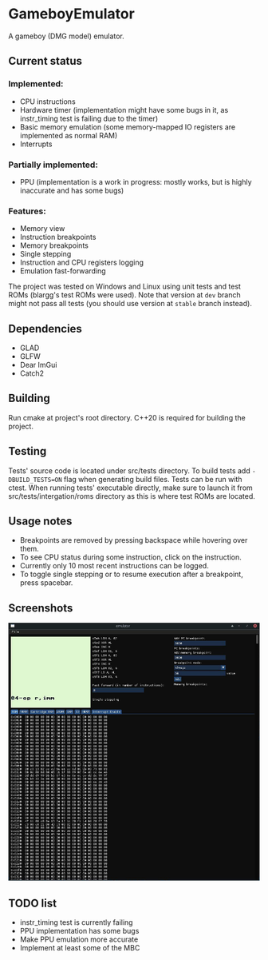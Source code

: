 # GameboyEmulator
A gameboy (DMG model) emulator.

## Current status

### Implemented:
- CPU instructions
- Hardware timer (implementation might have some bugs in it, as instr_timing test is failing due to the timer)
- Basic memory emulation (some memory-mapped IO registers are implemented as normal RAM)
- Interrupts

### Partially implemented:
- PPU (implementation is a work in progress: mostly works, but is highly inaccurate and has some bugs)

### Features:
- Memory view
- Instruction breakpoints
- Memory breakpoints
- Single stepping
- Instruction and CPU registers logging
- Emulation fast-forwarding


The project was tested on Windows and Linux using unit tests and test ROMs (blargg's test ROMs were used). Note that version at `dev` branch might not pass all tests (you should use version at `stable` branch instead).

## Dependencies
 - GLAD
 - GLFW
 - Dear ImGui
 - Catch2
## Building
Run cmake at project's root directory. C++20 is required for building the project.
## Testing
Tests' source code is located under src/tests directory. To build tests add `-DBUILD_TESTS=ON` flag when generating build files. Tests can be run with ctest. When running tests' executable directly, make sure to launch it from src/tests/intergation/roms directory as this is where test ROMs are located.

## Usage notes

- Breakpoints are removed by pressing backspace while hovering over them.
- To see CPU status during some instruction, click on the instruction.
- Currently only 10 most recent instructions can be logged.
- To toggle single stepping or to resume execution after a breakpoint, press spacebar.

## Screenshots

![alt text](./screenshot.png)

## TODO list
- instr_timing test is currently failing
- PPU implementation has some bugs
- Make PPU emulation more accurate
- Implement at least some of the MBC
